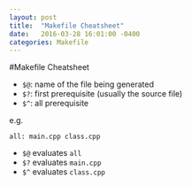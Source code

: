 ```yaml
---
layout: post
title:  "Makefile Cheatsheet"
date:   2016-03-28 16:01:00 -0400
categories: Makefile
---
```


#Makefile Cheatsheet

* `$@`: name of the file being generated
* `$?`: first prerequisite (usually the source file)
* `$^`: all prerequisite

e.g.

```
all: main.cpp class.cpp
```

* `$@` evaluates `all`
* `$?` evaluates `main.cpp`
* `$^` evaluates `class.cpp`